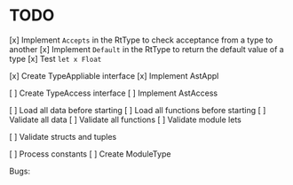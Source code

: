 # TODO

[x] Implement `Accepts` in the RtType to check acceptance from a type to another
[x] Implement `Default` in the RtType to return the default value of a type
[x] Test `let x Float`

[x] Create TypeAppliable interface
[x] Implement AstAppl

[ ] Create TypeAccess interface
[ ] Implement AstAccess

[ ] Load all data before starting
[ ] Load all functions before starting
[ ] Validate all data
[ ] Validate all functions
[ ] Validate module lets

[ ] Validate structs and tuples

[ ] Process constants
[ ] Create ModuleType

Bugs:
